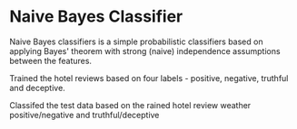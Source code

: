 # Naive Bayes Classifier

Naive Bayes classifiers is a simple probabilistic classifiers based on applying Bayes' theorem with strong (naive) independence assumptions between the features. 

Trained the hotel reviews based on four labels - positive, negative, truthful and deceptive.

Classifed the test data based on the rained hotel review weather positive/negative and truthful/deceptive
